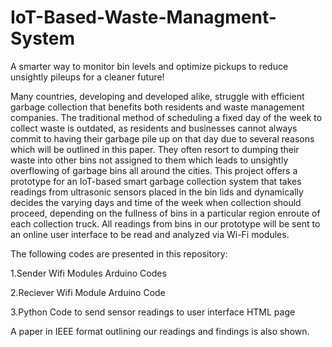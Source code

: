 # IoT-Based-Waste-Managment-System
A smarter way to monitor bin levels and optimize pickups to reduce unsightly pileups for a cleaner future!

Many countries, developing and developed alike, struggle with efficient garbage collection that benefits both residents and waste management companies. The traditional method of scheduling a fixed day of the week to collect waste is outdated, as residents and businesses cannot always commit to having their garbage pile up on that day due to several reasons which will be outlined in this paper. They often resort to dumping their waste into other bins not assigned to them which leads to unsightly overflowing of garbage bins all around the cities. This project offers a prototype for an IoT-based smart garbage collection system that takes readings from ultrasonic sensors placed in the bin lids and dynamically decides the varying days and time of the week when collection should proceed, depending on the fullness of bins in a particular region enroute of each collection truck. All readings from bins in our prototype will be sent to an online user interface to be read and analyzed via Wi-Fi modules.

The following codes are presented in this repository:

  1.Sender Wifi Modules Arduino Codes
  
  2.Reciever Wifi Module Arduino Code
  
  3.Python Code to send sensor readings to user interface HTML page


A paper in IEEE format outlining our readings and findings is also shown.
